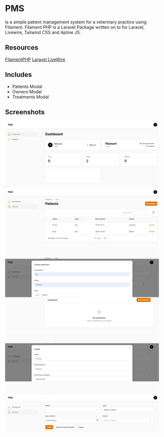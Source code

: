 # PMS

Is a simple patient management system for a veterinary practice using Filament. Filament PHP is a Laravel Package written on to for Laravel, Livewire, Tailwind CSS and Apline JS.

## Resources

[FilamentPHP](https://filamentphp.com/)
[Laravel LiveWire](https://livewire.laravel.com/)

## Includes

-   Patients Modal
-   Owners Modal
-   Treatments Modal

## Screenshots

![Admin](./public/assets/admin.png)
![Patients](./public/assets/admin_patients.png)
![Edit Patients](./public/assets/admin_patients_1_edit.png)
![Create](./public/assets/admin_patients_create_.png)
![Create](./public/assets/admin_patients_create.png)
